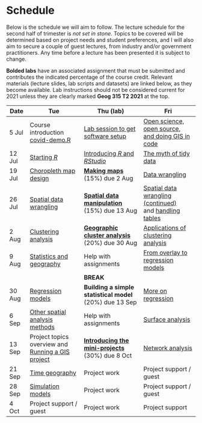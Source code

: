 # Schedule
Below is the schedule we will aim to follow. The lecture schedule for the second half of trimester is *not set in stone*. Topics to be covered will be determined based on project needs and student preferences, and I will also aim to secure a couple of guest lectures, from industry and/or government practitioners. Any time before a lecture has been presented it is subject to change.

**Bolded labs** have an associated assignment that must be submitted and contributes the indicated percentage of the course credit.  Relevant materials (lecture slides, lab scripts and datasets) are linked below, as they become available. Lab instructions should not be considered current for 2021 unless they are clearly marked **Geog 315 T2 2021** at the top.

Date | Tue | Thu (lab) | Fri
-- | -- | -- | --
5 Jul | Course introduction<br>[covid-demo.R](scripts/covid-demo.R) | [Lab session to get software setup](labs/week-01) | [Open science, open source, and doing GIS in code](https://southosullivan.com/geog315/open/)
12 Jul | [Starting *R*](https://southosullivan.com/geog315/starting-r/) | [Introducing *R* and *RStudio*](labs/week-02) | [The myth of tidy data](https://southosullivan.com/geog315/tidy-data/)
19 Jul | [Choropleth map design](https://southosullivan.com/geog315/choropleth-maps/) | [**Making maps**](labs/week-03) (15%) due 2 Aug | [Data wrangling](https://southosullivan.com/geog315/data-munging/)
26 Jul | [Spatial data wrangling](https://southosullivan.com/geog315/spatial-data-munging/) | [**Spatial data manipulation**](labs/week-04) (15%) due 13 Aug | [Spatial data wrangling (continued)](https://southosullivan.com/geog315/spatial-data-munging/)<br>and [handling tables](https://southosullivan.com/geog315/table-joins-and-dissolves/)
2 Aug | [Clustering analysis](https://southosullivan.com/geog315/classification-clustering/) | [**Geographic cluster analysis**](labs/week-05) (20%) due 30 Aug | [Applications of clustering analysis](https://southosullivan.com/geog315/classification-examples/)
9 Aug | [Statistics and geography](https://southosullivan.com/geog315/statistics-and-space/) | Help with assignments | [From overlay to regression models](https://southosullivan.com/geog315/from-overlay-to-regression/)
&nbsp; | &nbsp; | **BREAK** | &nbsp;
30 Aug | [Regression models](https://southosullivan.com/geog315/regression/) |  **Building a simple statistical model** (20%) due 13 Sep | [More on regression](https://southosullivan.com/geog315/more-on-regression/)
6 Sep | [Other spatial analysis methods](https://southosullivan.com/geog315/spatial-analysis-methods/) | Help with assignments | [Surface analysis](https://southosullivan.com/geog315/surface-analysis/)
13 Sep | Project topics overview and [Running a GIS project](https://southosullivan.com/geog315/running-a-gis-project/) | [**Introducing the mini-projects**](labs/mini-project) (30%) due 8 Oct | [Network analysis](https://southosullivan.com/geog315/network-analysis/)
21 Sep | [Time geography](https://southosullivan.com/geog315/time-geography/) | Project work | Project support / guest
28 Sep | [Simulation models](https://southosullivan.com/geog315/simulation-models/) | Project work | Project support / guest
4 Oct | Project support / guest | Project work | Project support
